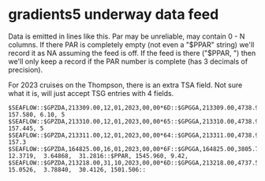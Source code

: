 # gradients5 underway data feed

Data is emitted in lines like this. Par may be unreliable, may contain 0 - N
columns. If there PAR is completely empty (not even a "$PPAR" string) we'll
record it as NA assuming the feed is off. If the feed is there ("$PPAR, ") then
we'll only keep a record if the PAR number is complete (has 3 decimals of
precision).

For 2023 cruises on the Thompson, there is an extra TSA field. Not sure what it
is, will just accept TSG entries with 4 fields.

```
$SEAFLOW::$GPZDA,213309.00,12,01,2023,00,00*6D::$GPGGA,213309.00,4738.983141,N,12218.805824,W,2,17,0.7,15.773,M,-22.2,M,7.0,0402*44::::$PPAR, 157.580, 6.10, 5
$SEAFLOW::$GPZDA,213310.00,12,01,2023,00,00*65::$GPGGA,213310.00,4738.983143,N,12218.805821,W,2,17,0.7,15.774,M,-22.2,M,8.0,0402*43::::$PPAR, 157.445, 5
$SEAFLOW::$GPZDA,213311.00,12,01,2023,00,00*64::$GPGGA,213311.00,4738.983147,N,12218.805822,W,2,17,0.7,15.776,M,-22.2,M,5.0,0402*4A::::$PPAR, 157.3
$SEAFLOW::$GPZDA,164825.00,16,01,2023,00,00*6F::$GPGGA,164825.00,3805.763504,N,12319.918325,W,2,14,0.9,12.210,M,-34.0,M,4.0,0402*4A:: 12.3719,  3.64868,  31.2816::$PPAR, 1545.960, 9.42,
$SEAFLOW::$GPZDA,213218.00,31,10,2023,00,00*6D::$GPGGA,213218.00,4737.578758,N,12222.827136,W,2,15,0.8,12.181,M,-22.0,M,4.0,0402*4F:: 15.0526,  3.78840,  30.4126, 1501.506::
```
